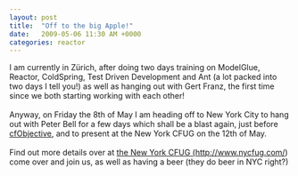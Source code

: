 ```yaml
---
layout: post
title:  "Off to the big Apple!"
date:   2009-05-06 11:30 AM +0000
categories: reactor
---
```

<p>I am currently in Zürich, after doing two days training on ModelGlue, Reactor, ColdSpring, Test Driven Development and Ant (a lot packed into two days I tell you!) as well as hanging out with Gert Franz, the first time since we both starting working with each other!<br /><br />Anyway, on Friday the 8th of May I am heading off to New York City to hang out with Peter Bell for a few days which shall be a blast again, just before <a href="http://www.cfobjective.com/">cfObjective</a>, and to present at the New York CFUG on the 12th of May. <br /><br />Find out more details over at <a href="http://www.nycfug.com/">the New York CFUG (http://www.nycfug.com/</a>) come over and join us, as well as having a beer (they do beer in NYC right?)</p>